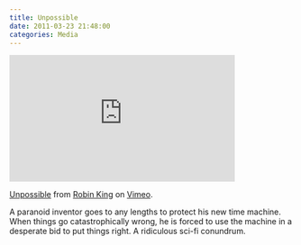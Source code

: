 ```yaml
---
title: Unpossible
date: 2011-03-23 21:48:00
categories: Media
---
```

<iframe src="http://player.vimeo.com/video/2725986" width="400" height="225" frameborder="0"></iframe><p><a href="http://vimeo.com/2725986">Unpossible</a> from <a href="http://vimeo.com/robinking">Robin King</a> on <a href="http://vimeo.com">Vimeo</a>.</p>

A paranoid inventor goes to any lengths to protect his new time machine. When things go catastrophically wrong, he is forced to use the machine in a desperate bid to put things right. A ridiculous sci-fi conundrum.


